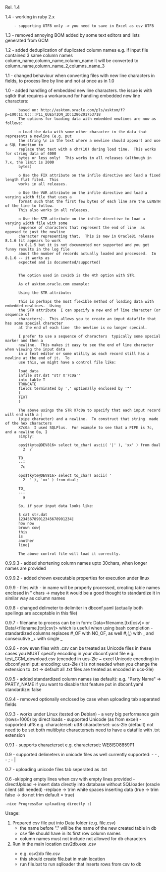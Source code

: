 Rel. 1.4

1.4     - working in ruby 2.x

        - supporting UTF8 only -> you need to save in Excel as csv UTF8

1.3     - removed annoying BOM added by some text editors and lists generated from GCM

1.2     - added deduplication of duplicated column names
        e.g. 
        if input file contained 3 same column names 
        column_name,column_name,column_name
        it will be converted to
        column_name,column_name_2,columns_name_3

1.1     - changed behaviour when converting files with new line characters in fields, to process line by line and not at once as in 1.0

1.0     - added handling of embedded new line characters.
          the issue is with sqlldr that requires a workaround for handling embedded new line characters:
          
          based on: http://asktom.oracle.com/pls/asktom/f?p=100:11:0::::P11_QUESTION_ID:1286201753718
          The options for loading data with embedded newlines are now as follows:

          o Load the data with some other character in the data that represents a newline (e.g. put 
          the string \n in the text where a newline should appear) and use a SQL function to 
          replace that text with a chr(10) during load time.  This works for string data of 4000 
          bytes or less only!  This works in all releases (although in 7.x, the limit is 2000 
          bytes)

          o Use the FIX attribute on the infile directive and load a fixed length flat filed.  This 
          works in all releases.

          o Use the VAR attribute on the infile directive and load a varying width file that uses a 
          format such that the first few bytes of each line are the LENGTH of the line to follow.  
          This also works in all releases.

          o Use the STR attribute on the infile directive to load a varying width file with some 
          sequence of characters that represent the end of line  as opposed to just the newline 
          character representing that.  This is new in Oracle8i release 8.1.6 (it appears to work 
          in 8.1.5 but it is not documented nor supported and you get funny results in the log file 
          about the number of records actually loaded and processed.  In 8.1.6 -- it works as 
          expected and is documented/supported)


          The option used in csv2db is the 4th option with STR.

          As of asktom.oracle.com example:
          
          Using the STR attribute:

          This is perhaps the most flexible method of loading data with embedded newlines.  Using 
          the STR attribute  I can specify a new end of line character (or sequence of 
          characters).  This allows you to create an input datafile that has some special character 
          at the end of each line  the newline is no longer special.

          I prefer to use a sequence of characters  typically some special marker and then a 
          newline.  This makes it easy to see the end of line character when viewing the input data 
          in a text editor or some utility as each record still has a newline at the end of it.  To 
          use this, we might have a control file like:

          load data
          infile str.dat "str X'7c0a'"
          into table T
          TRUNCATE
          fields terminated by ',' optionally enclosed by '"'
          (
          TEXT
          )

          The above usings the STR X7c0a to specify that each input record will end with a | 
          (pipe character) and a newline.  To construct that string  made of the hex characters 
          X7c0a  I used SQLPlus.  For example to see that a PIPE is 7c, and a newline 0a, I 
          simply:

          ops$tkyte@DEV816> select to_char( ascii( '|' ), 'xx' ) from dual
            2  /

          TO_
          ---
           7c

          ops$tkyte@DEV816> select to_char( ascii( '
            2  ' ), 'xx' ) from dual;

          TO_
          ---
            a

          So, if your input data looks like:

          $ cat str.dat
          123456789012345678901234|
          how now
          brown cow|
          this
          is
          another
          line|

          The above control file will load it correctly.  


0.9.9.3 - added shortening column names upto 30chars, when longer names are provided

0.9.9.2 - added chown executable properties for execution under linux

0.9.9 - files with - in name will be properly processed, creating table names enclosed in " chars
         -> maybe it would be a good thought to standardize it in similar way as column names

0.9.8 - changed delimeter to delimiter in dbconf.yaml (actually both spellings are acceptable in this file)

0.9.7 - filename to process can be in form: Data\<filename.[txt|csv]>
         or Data/<filename.[txt|csv]>
         which is useful when using bash completion
         - standardized columns replaces #_OF with NO_OF, 
            as well #,(,) with _
            and consecutive _+ with single _

0.9.6 - now even files with .csv can be treated as Unicode files
         in these cases you MUST specify encoding in your dbconf.yaml file
         e.g. 
            test_GCM_download.csv (encoded in ucs-2le ~ excel Unicode encoding)
            in dbconf.yaml put:
            encoding: ucs-2le
            (it is not needed when you change the extension to .txt -> default all .txt files are treated as encoded in ucs-2le)

0.9.5 - added standardized column names (as default):
         e.g. "Party Name" => PARTY_NAME
         if you want to disable that feature put in dbconf.yaml
         standardize: false 

0.9.4 - removed optionally enclosed by case when uploading tab separated fields

0.9.3 - works under Linux (tested on Debian)
      - a very big performance gain (rows=1000) by direct loads
      - supported Unicode (as from excel)
      - supported utf8
      e.g. characterset: utf8
           characterset: ucs-2le (default) not need to be set
           both multibyte charactersets need to have a datafile with .txt extension

0.9.1 - supports characterset 
       e.g. characterset: WE8ISO8859P1

0.9
    - supported delimeters in unicode files as well
      currently supported:
      - <TAB>
      - ,
      - ;
      - |

0.7
    - uploading unicode files tab seperated as .txt

0.6
    -skipping empty lines when csv with empty lines provided
    -directUpload -> insert data directly into database without SQLloader
			(oracle client still needed)
    -replace	  -> trim white spaces inserting data (true  -> trim
					  	       false -> do not trim
		     default = true)

    -nice ProgressBar uploading directly :)

Usage:
1. Prepared csv file put into Data folder (e.g. file.csv) 
   - the name before "." will be the name of the new created table in db
   - csv file should have in its first row column names
   - column names must not include not allowed for db characters
2. Run in the main location csv2db.exe <csvFileName>.csv
   - e.g. csv2db file.csv
   - this should create file.bat in main location
   - run file.bat to run sqlloader that inserts rows from csv to db
